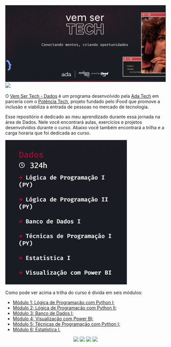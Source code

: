 <img src="Vem-ser-tech.png">
<img src="https://img.shields.io/static/v1?label=Status&message=EM_ANDAMENTO&color=blue&style=for-the-badge"/>
<p>O <a href="https://ada.tech/sou-aluno/programas/ifood-vem-ser-tech" target="_blank">Vem Ser Tech - Dados</a> é um programa desenvolvido pela <a href="https://ada.tech/" target="_blank">Ada Tech</a> em parceria com o <a href="https://potenciatech.com.br/" target="_blank">Potência Tech</a>, projeto fundado pelo iFood que promove a inclusão e viabiliza a entrada de pessoas no mercado de tecnologia.</p>
<p>Esse repositório é dedicado ao meu aprendizado durante essa jornada na área de Dados. Nele você encontrará aulas, exercícios e projetos desenvolvidos durante o curso. Abaixo você também encontrará a trilha e a carga horaria que foi dedicada ao curso.</p>
<img src="Trilha.png">
<p>Como pode ver acima a trilha do curso é divida em seis módulos:</p>
<ul>
  <li><a href="https://github.com/Math-Muniz/iFood-Adatech-Data-Bootcamp/Modulo-01">Módulo 1: Lógica de Programação com Python I;</a></li>
  <li><a href="https://github.com/Math-Muniz/iFood-Adatech-Data-Bootcamp/Modulo-02">Módulo 2: Lógica de Programação com Python II;</a></li>
  <li><a href="https://github.com/Math-Muniz/iFood-Adatech-Data-Bootcamp/Modulo-03">Módulo 3: Banco de Dados I;</a></li>
  <li><a href="https://github.com/Math-Muniz/iFood-Adatech-Data-Bootcamp/Modulo-04">Módulo 4: Visualização com Power BI;</a></li>
  <li><a href="https://github.com/Math-Muniz/iFood-Adatech-Data-Bootcamp/Modulo-05">Módulo 5: Técnicas de Programação com Python I;</a></li>
  <li><a href="https://github.com/Math-Muniz/iFood-Adatech-Data-Bootcamp/Modulo-06">Módulo 6: Estatística I.</a></li>
</ul>
<div id="header" align="center">
  <a href="https://www.linkedin.com/in/math-muniz/" target="_blank"><img src="https://img.shields.io/badge/-LinkedIn-%230077B5?style=for-the-badge&logo=linkedin&logoColor=white" target="_blank"></a> 
  <a href = "mailto:math.muniz.damasco@gmail.com"><img src="https://img.shields.io/badge/-Gmail-%23333?style=for-the-badge&logo=gmail&logoColor=white" target="_blank"></a>
  <a href="https://www.kaggle.com/mathmuniz" target="_blank"><img src="https://img.shields.io/badge/Kaggle-20BEFF?style=for-the-badge&logo=Kaggle&logoColor=white" target="_blank"></a>
  <a href="https://medium.com/@math-muniz" target="_blank"><img src="https://img.shields.io/badge/Medium-12100E?style=for-the-badge&logo=medium&logoColor=white" target="_blank"></a>
</div>
